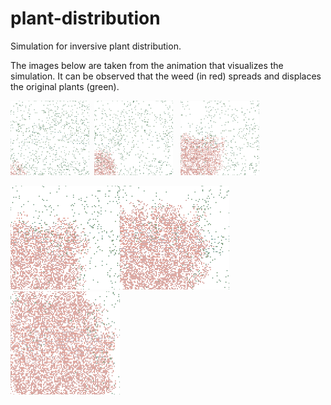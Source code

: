 # plant-distribution
Simulation for inversive plant distribution.

The images below are taken from the animation that visualizes the simulation. It can be observed that the weed (in red) spreads and displaces the original plants (green). 


<img src="img/Figure_1.png" alt="Figure_3" width="25%" />&nbsp;&nbsp;<img src="img/Figure_2.png" alt="Figure_2" width="25%" />&nbsp;&nbsp; <img src="img/Figure_3.png" alt="Figure_1" width="25%" />

<img src="img/Figure_4.png" alt="Figure_7" style="zoom:25%;" /><img src="img/Figure_5.png" alt="Figure_4" style="zoom:25%;" /><img src="img/Figure_6.png" alt="Figure_5" style="zoom:25%;" />

